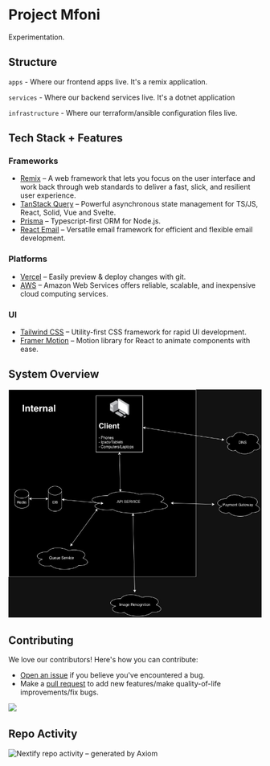 # Project Mfoni

Experimentation.

## Structure

`apps` - Where our frontend apps live. It's a remix application.

`services` - Where our backend services live. It's a dotnet application

`infrastructure` - Where our terraform/ansible configuration files live.

## Tech Stack + Features

### Frameworks

- [Remix](https://remix.run/) – A web framework that lets you focus on the user interface and work back through web standards to deliver a fast, slick, and resilient user experience.
- [TanStack Query](https://tanstack.com/query/latest/) – Powerful asynchronous state management for TS/JS, React, Solid, Vue and Svelte.
- [Prisma](https://www.prisma.io/) – Typescript-first ORM for Node.js.
- [React Email](https://react.email/) – Versatile email framework for efficient and flexible email development.

### Platforms

- [Vercel](https://vercel.com/) – Easily preview & deploy changes with git.
- [AWS](https://aws.amazon.com/) – Amazon Web Services offers reliable, scalable, and inexpensive cloud computing services.

### UI

- [Tailwind CSS](https://tailwindcss.com/) – Utility-first CSS framework for rapid UI development.
- [Framer Motion](https://framer.com/motion) – Motion library for React to animate components with ease.

## System Overview

<img src='assets/ProjectMfoni.jpg' />

## Contributing

We love our contributors! Here's how you can contribute:

- [Open an issue](https://github.com/Bendomey/project-mfoni/issues) if you believe you've encountered a bug.
- Make a [pull request](https://github.com/Bendomey/project-mfoni/pulls) to add new features/make quality-of-life improvements/fix bugs.

<a href="https://github.com/Bendomey/project-mfoni/graphs/contributors">
  <img src="https://contrib.rocks/image?repo=Bendomey/project-mfoni" />
</a>

## Repo Activity

![Nextify repo activity – generated by Axiom](https://repobeats.axiom.co/api/embed/2459d03cd5f82d550799da6189843f4567779c41.svg "Repobeats analytics image")
